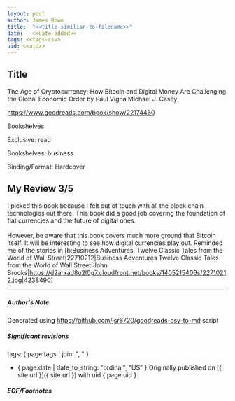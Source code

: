 ```yaml
---
layout: post
author: James Rowe
title:  "<<title-similiar-to-filename>>"
date:   <<date-added>>
tags: <<tags-csv>
uid: <<uid>>
---
```


<!-- highly dependent on how you personally use jekyll templates, and how you want this to show up -->

## Title

The Age of Cryptocurrency: How Bitcoin and Digital Money Are Challenging the Global Economic Order by Paul Vigna
Michael J. Casey 

https://www.goodreads.com/book/show/22174460

Bookshelves

Exclusive: read

Bookshelves: business

Binding/Format: Hardcover

## My Review 3/5

I picked this book because I felt out of touch with all the block chain technologies out there. This book did a good job covering the foundation of fiat currencies and the future of digital ones.<br/><br/>However, be aware that this book covers much more ground that Bitcoin itself. It will be interesting to see how digital currencies play out. Reminded me of the stories in [b:Business Adventures: Twelve Classic Tales from the World of Wall Street|22710212|Business Adventures  Twelve Classic Tales from the World of Wall Street|John Brooks|https://d2arxad8u2l0g7.cloudfront.net/books/1405215406s/22710212.jpg|4238490]

---

##### Author's Note

Generated using https://github.com/jsr6720/goodreads-csv-to-md script

##### Significant revisions

tags: { page.tags | join: ", " } <!-- todo move this somewhere -->

- { page.date | date_to_string: "ordinal", "US" } Originally published on [{ site.url }]({ site.url }) with uid { page.uid }

##### EOF/Footnotes
